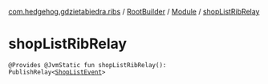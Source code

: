 [com.hedgehog.gdzietabiedra.ribs](../../index.md) / [RootBuilder](../index.md) / [Module](index.md) / [shopListRibRelay](./shop-list-rib-relay.md)

# shopListRibRelay

`@Provides @JvmStatic fun shopListRibRelay(): PublishRelay<`[`ShopListEvent`](../../../com.hedgehog.gdzietabiedra.ribs.bottomnav.shopslist/-shop-list-listener/-shop-list-event/index.md)`>`